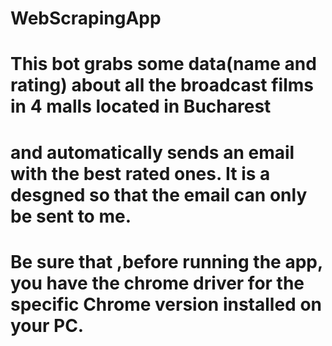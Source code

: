 # WebScrapingApp
# This bot grabs some data(name and rating) about all the broadcast films in 4 malls located in Bucharest 
# and automatically sends an email with the best rated ones. It is a desgned so that the email can only be sent to me.
# Be sure that ,before running the app, you have the chrome driver for the specific Chrome version installed on your PC.
